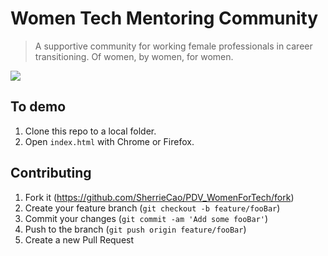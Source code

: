 # Women Tech Mentoring Community
> A supportive community for working female professionals in career transitioning. 
> Of women, by women, for women. 

![](header.png)

## To demo

1. Clone this repo to a local folder. 
2. Open `index.html` with Chrome or Firefox.

## Contributing

1. Fork it (<https://github.com/SherrieCao/PDV_WomenForTech/fork>)
2. Create your feature branch (`git checkout -b feature/fooBar`)
3. Commit your changes (`git commit -am 'Add some fooBar'`)
4. Push to the branch (`git push origin feature/fooBar`)
5. Create a new Pull Request
